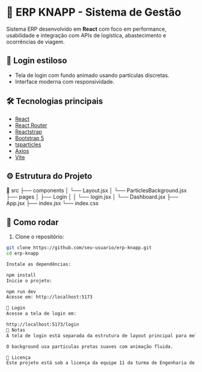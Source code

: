 # 🚀 ERP KNAPP - Sistema de Gestão

Sistema ERP desenvolvido em **React** com foco em performance, usabilidade e integração com APIs de logística, abastecimento e ocorrências de viagem.

## 📸 Login estiloso

- Tela de login com fundo animado usando partículas discretas.
- Interface moderna com responsividade.

## 🛠️ Tecnologias principais

- [React](https://reactjs.org/)
- [React Router](https://reactrouter.com/)
- [Reactstrap](https://reactstrap.github.io/)
- [Bootstrap 5](https://getbootstrap.com/)
- [tsparticles](https://particles.js.org/)
- [Axios](https://axios-http.com/)
- [Vite](https://vitejs.dev/)

## ⚙️ Estrutura do Projeto
📁 src ├── components │ └── Layout.jsx │ └── ParticlesBackground.jsx ├── pages │ ├── Login │ │ └── login.jsx │ └── Dashboard.jsx ├── App.jsx ├── index.jsx └── index.css

## 🔧 Como rodar
1. Clone o repositório:
```bash
git clone https://github.com/seu-usuario/erp-knapp.git
cd erp-knapp

Instale as dependências:

npm install
Inicie o projeto:

npm run dev
Acesse em: http://localhost:5173

🔑 Login
Acesse a tela de login em:

http://localhost:5173/login
📝 Notas
A tela de login está separada da estrutura de layout principal para melhor controle visual.

O background usa partículas pretas suaves com animação fluida.

📄 Licença
Este projeto está sob a licença da equipe 11 da turma de Engenharia de Software, 7º período. Developer: Vinicius Polonio.